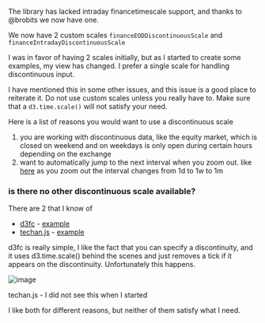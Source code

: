 The library has lacked intraday financetimescale support, and thanks to @brobits we now have one.

We now have 2 custom scales `financeEODDiscontinuousScale` and `financeIntradayDiscontinuousScale`

I was in favor of having 2 scales initially, but as I started to create some examples, my view has changed. I prefer a single scale for handling discontinuous input.

I have mentioned this in some other issues, and this issue is a good place to reiterate it.  Do not use custom scales unless you really have to. Make sure that a `d3.time.scale()` will not satisfy your need.

Here is a list of reasons you would want to use a discontinuous scale

1. you are working with discontinuous data, like the equity market, which is closed on weekend and on weekdays is only open during certain hours depending on the exchange
2. want to automatically jump to the next interval when you zoom out. like [here](http://rrag.github.io/react-stockcharts-next/documentation.html#/lots_of_data) as you zoom out the interval changes from 1d to 1w to 1m

### is there no other discontinuous scale available?
There are 2 that I know of
- [d3fc](https://github.com/ScottLogic/d3fc) - [example](https://d3fc.io/components/scale/dateTime.html)
- [techan.js](https://github.com/andredumas/techan.js) - [example](http://bl.ocks.org/andredumas/17be8c0973ac92acd6e5)


d3fc is really simple, I like the fact that you can specify a discontinuity, and it uses d3.time.scale() behind the scenes and just removes a tick if it appears on the discontinuity. Unfortunately this happens.

![image](https://cloud.githubusercontent.com/assets/10691183/15101795/d27524d0-155c-11e6-9f55-041372bcd4b6.png)

techan.js - I did not see this when I started 


I like both for different reasons, but neither of them satisfy what I need.
